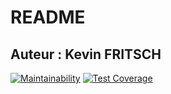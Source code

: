 # README

## Auteur : Kevin FRITSCH 
[![Maintainability](https://api.codeclimate.com/v1/badges/0009cb4b7a0ad6119ab0/maintainability)](https://codeclimate.com/github/KevinFritsch/backend/maintainability)  [![Test Coverage](https://api.codeclimate.com/v1/badges/0009cb4b7a0ad6119ab0/test_coverage)](https://codeclimate.com/github/KevinFritsch/backend/test_coverage)


